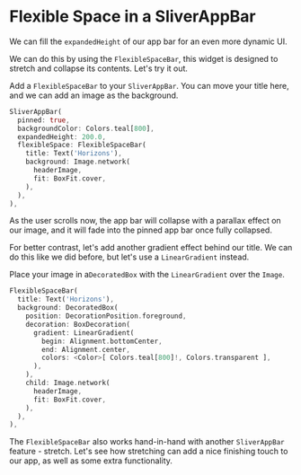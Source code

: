 # Flexible Space in a SliverAppBar

We can fill the `expandedHeight` of our app bar for an even more dynamic
UI.

We can do this by using the `FlexibleSpaceBar`, this widget is designed
to stretch and collapse its contents. Let's try it out.

Add a `FlexibleSpaceBar` to your `SliverAppBar`. You can move your title
here, and we can add an image as the background.

```dart
SliverAppBar(
  pinned: true,
  backgroundColor: Colors.teal[800],
  expandedHeight: 200.0,
  flexibleSpace: FlexibleSpaceBar(
    title: Text('Horizons'),
    background: Image.network(
      headerImage,
      fit: BoxFit.cover,
    ),
  ),
),
```

As the user scrolls now, the app bar will collapse with a parallax
effect on our image, and it will fade into the pinned app bar once
fully collapsed.

For better contrast, let's add another gradient effect behind our
title. We can do this like we did before, but let's use a
`LinearGradient` instead.

Place your image in a`DecoratedBox` with the `LinearGradient` over
the `Image`.

```dart
FlexibleSpaceBar(
  title: Text('Horizons'),
  background: DecoratedBox(
    position: DecorationPosition.foreground,
    decoration: BoxDecoration(
      gradient: LinearGradient(
        begin: Alignment.bottomCenter,
        end: Alignment.center,
        colors: <Color>[ Colors.teal[800]!, Colors.transparent ],
      ),
    ),
    child: Image.network(
      headerImage,
      fit: BoxFit.cover,
    ),
  ),
),
```

The `FlexibleSpaceBar` also works hand-in-hand with another
`SliverAppBar` feature - stretch. Let's see how stretching can add
a nice finishing touch to our app, as well as some extra functionality.